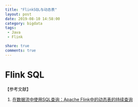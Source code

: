 ```yaml
---
title: "FlinkSQL与动态表"
layout: post
date: 2019-08-10 14:58:00
category: bigdata
tags:
 - Java
 - Flink

share: true
comments: true
---
```


# Flink SQL











【参考文献】

1. [在数据流中使用SQL查询：Apache Flink中的动态表的持续查询](http://www.10tiao.com/html/157/201707/2653162664/1.html)

